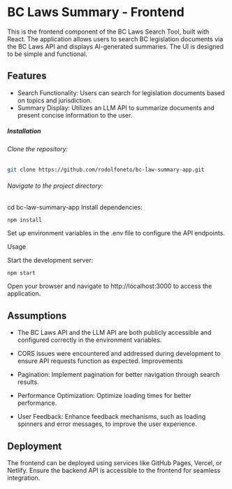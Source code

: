 # BC Laws Summary - Frontend

This is the frontend component of the BC Laws Search Tool, built with React. The application allows users to search BC legislation documents via the BC Laws API and displays AI-generated summaries. The UI is designed to be simple and functional.

## Features

- Search Functionality: Users can search for legislation documents based on topics and jurisdiction.
- Summary Display: Utilizes an LLM API to summarize documents and present concise information to the user.

##### Installation

###### Clone the repository:

```bash
git clone https://github.com/rodolfoneto/bc-law-summary-app.git
```

###### Navigate to the project directory:

cd bc-law-summary-app
Install dependencies:

```
npm install
```

Set up environment variables in the .env file to configure the API endpoints.

Usage

Start the development server:

```
npm start
```

Open your browser and navigate to http://localhost:3000 to access the application.

## Assumptions

- The BC Laws API and the LLM API are both publicly accessible and configured correctly in the environment variables.

- CORS issues were encountered and addressed during development to ensure API requests function as expected.
  Improvements
- Pagination: Implement pagination for better navigation through search results.
- Performance Optimization: Optimize loading times for better performance.
- User Feedback: Enhance feedback mechanisms, such as loading spinners and error messages, to improve the user experience.

## Deployment

The frontend can be deployed using services like GitHub Pages, Vercel, or Netlify. Ensure the backend API is accessible to the frontend for seamless integration.
